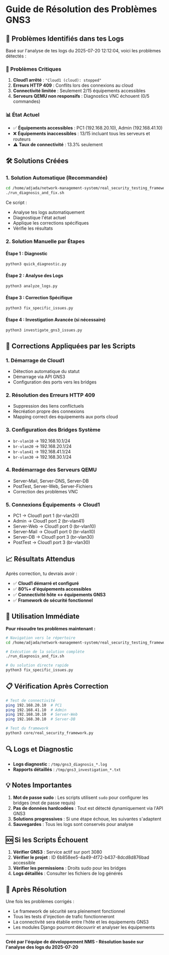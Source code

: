 # Guide de Résolution des Problèmes GNS3

## 🎯 Problèmes Identifiés dans tes Logs

Basé sur l'analyse de tes logs du 2025-07-20 12:12:04, voici les problèmes détectés :

### 🔴 Problèmes Critiques
1. **Cloud1 arrêté** : `"Cloud1 (cloud): stopped"`
2. **Erreurs HTTP 409** : Conflits lors des connexions au cloud
3. **Connectivité limitée** : Seulement 2/15 équipements accessibles
4. **Serveurs QEMU non responsifs** : Diagnostics VNC échouent (0/5 commandes)

### 📊 État Actuel
- ✅ **Équipements accessibles** : PC1 (192.168.20.10), Admin (192.168.41.10)
- ❌ **Équipements inaccessibles** : 13/15 incluant tous les serveurs et routeurs
- ⚠️ **Taux de connectivité** : 13.3% seulement

## 🛠️ Solutions Créées

### 1. **Solution Automatique (Recommandée)**

```bash
cd /home/adjada/network-management-system/real_security_testing_framework
./run_diagnosis_and_fix.sh
```

Ce script :
- Analyse tes logs automatiquement
- Diagnostique l'état actuel
- Applique les corrections spécifiques
- Vérifie les résultats

### 2. **Solution Manuelle par Étapes**

#### Étape 1 : Diagnostic
```bash
python3 quick_diagnostic.py
```

#### Étape 2 : Analyse des Logs
```bash
python3 analyze_logs.py
```

#### Étape 3 : Correction Spécifique
```bash
python3 fix_specific_issues.py
```

#### Étape 4 : Investigation Avancée (si nécessaire)
```bash
python3 investigate_gns3_issues.py
```

## 🔧 Corrections Appliquées par les Scripts

### 1. **Démarrage de Cloud1**
- Détection automatique du statut
- Démarrage via API GNS3
- Configuration des ports vers les bridges

### 2. **Résolution des Erreurs HTTP 409**
- Suppression des liens conflictuels
- Recréation propre des connexions
- Mapping correct des équipements aux ports cloud

### 3. **Configuration des Bridges Système**
- `br-vlan10` → 192.168.10.1/24
- `br-vlan20` → 192.168.20.1/24  
- `br-vlan41` → 192.168.41.1/24
- `br-vlan30` → 192.168.30.1/24

### 4. **Redémarrage des Serveurs QEMU**
- Server-Mail, Server-DNS, Server-DB
- PostTest, Server-Web, Server-Fichiers
- Correction des problèmes VNC

### 5. **Connexions Équipements → Cloud1**
- PC1 → Cloud1 port 1 (br-vlan20)
- Admin → Cloud1 port 2 (br-vlan41)
- Server-Web → Cloud1 port 0 (br-vlan10)
- Server-Mail → Cloud1 port 0 (br-vlan10)
- Server-DB → Cloud1 port 3 (br-vlan30)
- PostTest → Cloud1 port 3 (br-vlan30)

## 📈 Résultats Attendus

Après correction, tu devrais avoir :
- ✅ **Cloud1 démarré et configuré**
- ✅ **80%+ d'équipements accessibles**
- ✅ **Connectivité hôte ↔ équipements GNS3**
- ✅ **Framework de sécurité fonctionnel**

## 🚨 Utilisation Immédiate

**Pour résoudre tes problèmes maintenant :**

```bash
# Navigation vers le répertoire
cd /home/adjada/network-management-system/real_security_testing_framework

# Exécution de la solution complète
./run_diagnosis_and_fix.sh

# Ou solution directe rapide
python3 fix_specific_issues.py
```

## 📋 Vérification Après Correction

```bash
# Test de connectivité
ping 192.168.20.10  # PC1
ping 192.168.41.10  # Admin  
ping 192.168.10.10  # Server-Web
ping 192.168.30.10  # Server-DB

# Test du framework
python3 core/real_security_framework.py
```

## 🔍 Logs et Diagnostic

- **Logs diagnostic** : `/tmp/gns3_diagnosis_*.log`
- **Rapports détaillés** : `/tmp/gns3_investigation_*.txt`

## 💡 Notes Importantes

1. **Mot de passe sudo** : Les scripts utilisent `sudo` pour configurer les bridges (mot de passe requis)
2. **Pas de données hardcodées** : Tout est détecté dynamiquement via l'API GNS3
3. **Solutions progressives** : Si une étape échoue, les suivantes s'adaptent
4. **Sauvegardes** : Tous les logs sont conservés pour analyse

## 🆘 Si les Scripts Échouent

1. **Vérifier GNS3** : Service actif sur port 3080
2. **Vérifier le projet** : ID 6b858ee5-4a49-4f72-b437-8dcd8d876bad accessible
3. **Vérifier les permissions** : Droits sudo pour les bridges
4. **Logs détaillés** : Consulter les fichiers de log générés

## 🎉 Après Résolution

Une fois les problèmes corrigés :
- Le framework de sécurité sera pleinement fonctionnel
- Tous les tests d'injection de trafic fonctionneront
- La connectivité sera établie entre l'hôte et les équipements GNS3
- Les modules Django pourront découvrir et analyser les équipements

---

**Créé par l'équipe de développement NMS - Résolution basée sur l'analyse des logs du 2025-07-20**